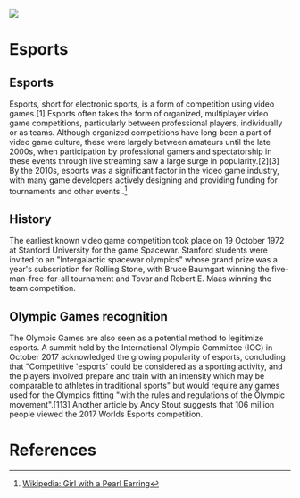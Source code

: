 <a href="https://juncture-digital.org"><img src="https://juncture-digital.org/images/ve-button.png"></a>

<param ve-config 
       title="Esports"
       author="Isaac Gbadebo"
       banner="https://guerillamethod.com/wp-content/uploads/2019/05/esports-wallpaper.jpg" 
       layout="vertical">

<!-- Entities discussed throughout the essay are typically defined before the essay text and
     are thus available in all text.  Entity identifiers (QIDs) can be found in either
     Wikipedia or Wikidata (https://www.wikidata.org)> -->


# Esports


## Esports

Esports, short for electronic sports, is a form of competition using video games.[1] Esports often takes the form of organized, multiplayer video game competitions, particularly between professional players, individually or as teams. Although organized competitions have long been a part of video game culture, these were largely between amateurs until the late 2000s, when participation by professional gamers and spectatorship in these events through live streaming saw a large surge in popularity.[2][3] By the 2010s, esports was a significant factor in the video game industry, with many game developers actively designing and providing funding for tournaments and other events..[^1]
<param ve-image 
       label="Girl with a Pearl Earring" 
       description="painting by Johannes Vermeer" 
       license="public domain" 
       url="https://lolstatic-a.akamaihd.net/frontpage/apps/prod/rg-league-display-2017/en_US/cb24025fade09e3f965776440dffcc65024d3266/assets/img/share/displays_1024.jpg">

## History

The earliest known video game competition took place on 19 October 1972 at Stanford University for the game Spacewar. Stanford students were invited to an "Intergalactic spacewar olympics" whose grand prize was a year's subscription for Rolling Stone, with Bruce Baumgart winning the five-man-free-for-all tournament and Tovar and Robert E. Maas winning the team competition.

## Olympic Games recognition

The Olympic Games are also seen as a potential method to legitimize esports. A summit held by the International Olympic Committee (IOC) in October 2017 acknowledged the growing popularity of esports, concluding that "Competitive 'esports' could be considered as a sporting activity, and the players involved prepare and train with an intensity which may be comparable to athletes in traditional sports" but would require any games used for the Olympics fitting "with the rules and regulations of the Olympic movement".[113] Another article by Andy Stout suggests that 106 million people viewed the 2017 Worlds Esports competition.
       

# References

[^1]: [Wikipedia: Girl with a Pearl Earring](https://en.wikipedia.org/wiki/Girl_with_a_Pearl_Earring)
